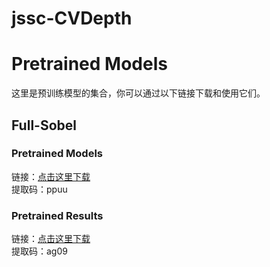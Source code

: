 # jssc-CVDepth
# Pretrained Models  
  
这里是预训练模型的集合，你可以通过以下链接下载和使用它们。  
  
## Full-Sobel  
  
### Pretrained Models  
链接：[点击这里下载](https://pan.baidu.com/s/1RDSOLfqp-orpDZp1rh5tKw?pwd=ppuu)    
提取码：ppuu  
  
### Pretrained Results  
链接：[点击这里下载](https://pan.baidu.com/s/1QVSUqtw8nuhBqveaosUjOw?pwd=ag09)    
提取码：ag09
